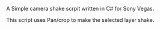 A Simple camera shake scrpit written in C# for Sony Vegas.

This script uses Pan/crop to make the selected layer shake.
